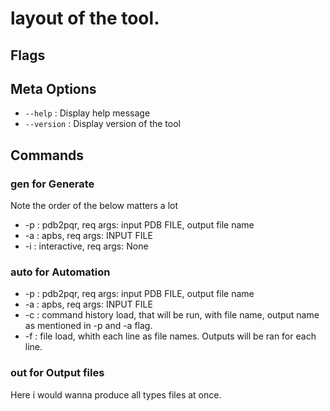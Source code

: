 # layout of the tool.

## Flags

## Meta Options

- `--help` : Display help message
- `--version` : Display version of the tool

## Commands

### gen for Generate

Note the order of the below matters a lot

- -p : pdb2pqr, req args: input PDB FILE, output file name
- -a : apbs, req args: INPUT FILE
- -i : interactive, req args: None

### auto for Automation

- -p : pdb2pqr, req args: input PDB FILE, output file name
- -a : apbs, req args: INPUT FILE
- -c : command history load, that will be run, with file name, output name as mentioned in -p and -a flag.
- -f : file load, whith each line as file names. Outputs will be ran for each line.

### out for Output files

Here i would wanna produce all types files at once.
